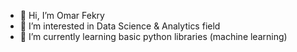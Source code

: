 - 👋 Hi, I’m Omar Fekry
- 👀 I’m interested in Data Science & Analytics field
- 🌱 I’m currently learning basic python libraries (machine learning)

<!---
Fekry1/Fekry1 is a ✨ special ✨ repository because its `README.md` (this file) appears on your GitHub profile.
You can click the Preview link to take a look at your changes.
--->

